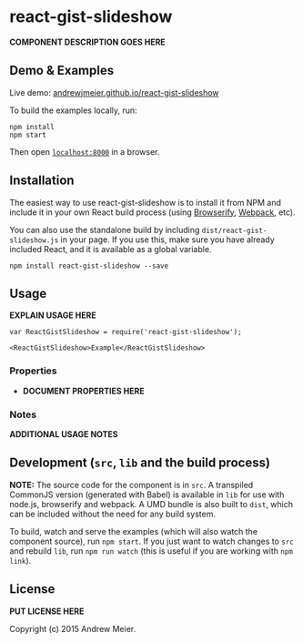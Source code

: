 # react-gist-slideshow

__COMPONENT DESCRIPTION GOES HERE__


## Demo & Examples

Live demo: [andrewjmeier.github.io/react-gist-slideshow](http://andrewjmeier.github.io/react-gist-slideshow/)

To build the examples locally, run:

```
npm install
npm start
```

Then open [`localhost:8000`](http://localhost:8000) in a browser.


## Installation

The easiest way to use react-gist-slideshow is to install it from NPM and include it in your own React build process (using [Browserify](http://browserify.org), [Webpack](http://webpack.github.io/), etc).

You can also use the standalone build by including `dist/react-gist-slideshow.js` in your page. If you use this, make sure you have already included React, and it is available as a global variable.

```
npm install react-gist-slideshow --save
```


## Usage

__EXPLAIN USAGE HERE__

```
var ReactGistSlideshow = require('react-gist-slideshow');

<ReactGistSlideshow>Example</ReactGistSlideshow>
```

### Properties

* __DOCUMENT PROPERTIES HERE__

### Notes

__ADDITIONAL USAGE NOTES__


## Development (`src`, `lib` and the build process)

**NOTE:** The source code for the component is in `src`. A transpiled CommonJS version (generated with Babel) is available in `lib` for use with node.js, browserify and webpack. A UMD bundle is also built to `dist`, which can be included without the need for any build system.

To build, watch and serve the examples (which will also watch the component source), run `npm start`. If you just want to watch changes to `src` and rebuild `lib`, run `npm run watch` (this is useful if you are working with `npm link`).

## License

__PUT LICENSE HERE__

Copyright (c) 2015 Andrew Meier.

